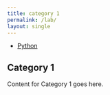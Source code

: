 ```yaml
---
title: category 1
permalink: /lab/
layout: single
---
```


- [ Python ](#category-1)

## Category 1
Content for Category 1 goes here.